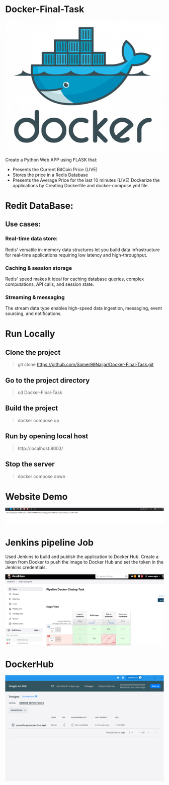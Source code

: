 # Docker-Final-Task

![alt text](https://github.com/Samer99Najjar/Docker-Final-Task/blob/main/homepage-docker-logo.png)

Create a Python Web APP using FLASK that:
  -  Presents the Current BitCoin Price (LIVE)
  - Stores the price in a Redis Database
  - Presents the Average Price for the last 10 minutes (LIVE)
Dockerize the applications by Creating Dockerfile and docker-compose.yml file.

# Redit DataBase:

## Use cases:

### Real-time data store:

Redis' versatile in-memory data structures let you build data infrastructure for real-time applications requiring 
low latency and high-throughput.

### Caching & session storage

Redis' speed makes it ideal for caching database queries, complex computations, API calls, and session state.

### Streaming & messaging
The stream data type enables high-speed data ingestion, messaging, event sourcing, and notifications.

# Run Locally

## Clone the project

 > git clone https://github.com/Samer99Najjar/Docker-Final-Task.git
  
## Go to the project directory

 > cd Docker-Final-Task
  
## Build the project

 > docker compose up

## Run by opening local host

> http://localhost:8003/

## Stop the server
> docker compose down
 
 
# Website Demo

![alt text](https://github.com/Samer99Najjar/Docker-Final-Task/blob/main/last-web-demo.PNG)

# Jenkins pipeline Job
Used Jenkins to build and publish the application to Docker Hub. Create a token from Docker to push the 
image to Docker Hub and set the token in the Jenkins credentials.

![alt text](https://github.com/Samer99Najjar/Docker-Final-Task/blob/main/jenkinsImageHW2.PNG)

# DockerHub 

![alt text](https://github.com/Samer99Najjar/Docker-Final-Task/blob/main/dockerhubimg2.PNG)
